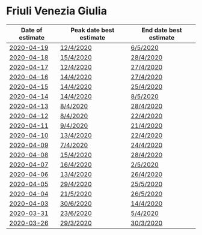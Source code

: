 # Friuli Venezia Giulia

|Date of estimate|Peak date best estimate|End date best estimate|
|----|----|----|
|[2020-04-19](2020-04-19/README.md)|[12/4/2020](2020-04-19/COVID-19_friuli_venezia_giulia_j11_2020-04-19.md)|[6/5/2020](2020-04-19/COVID-19_friuli_venezia_giulia_j11_2020-04-19.md)|
|[2020-04-18](2020-04-18/README.md)|[15/4/2020](2020-04-18/COVID-19_friuli_venezia_giulia_j13_2020-04-18.md)|[28/4/2020](2020-04-18/COVID-19_friuli_venezia_giulia_j13_2020-04-18.md)|
|[2020-04-17](2020-04-17/README.md)|[12/4/2020](2020-04-17/COVID-19_friuli_venezia_giulia_j11_2020-04-17.md)|[27/4/2020](2020-04-17/COVID-19_friuli_venezia_giulia_j13_2020-04-17.md)|
|[2020-04-16](2020-04-16/README.md)|[14/4/2020](2020-04-16/COVID-19_friuli_venezia_giulia_j12_2020-04-16.md)|[27/4/2020](2020-04-16/COVID-19_friuli_venezia_giulia_j12_2020-04-16.md)|
|[2020-04-15](2020-04-15/README.md)|[14/4/2020](2020-04-15/COVID-19_friuli_venezia_giulia_j12_2020-04-15.md)|[25/4/2020](2020-04-15/COVID-19_friuli_venezia_giulia_j12_2020-04-15.md)|
|[2020-04-14](2020-04-14/README.md)|[14/4/2020](2020-04-14/COVID-19_friuli_venezia_giulia_j12_2020-04-14.md)|[8/5/2020](2020-04-14/COVID-19_friuli_venezia_giulia_j8_2020-04-14.md)|
|[2020-04-13](2020-04-13/README.md)|[8/4/2020](2020-04-13/COVID-19_friuli_venezia_giulia_j8_2020-04-13.md)|[28/4/2020](2020-04-13/COVID-19_friuli_venezia_giulia_j8_2020-04-13.md)|
|[2020-04-12](2020-04-12/README.md)|[8/4/2020](2020-04-12/COVID-19_friuli_venezia_giulia_j8_2020-04-12.md)|[22/4/2020](2020-04-12/COVID-19_friuli_venezia_giulia_j12_2020-04-12.md)|
|[2020-04-11](2020-04-11/README.md)|[9/4/2020](2020-04-11/COVID-19_friuli_venezia_giulia_j8_2020-04-11.md)|[21/4/2020](2020-04-11/COVID-19_friuli_venezia_giulia_j13_2020-04-11.md)|
|[2020-04-10](2020-04-10/README.md)|[13/4/2020](2020-04-10/COVID-19_friuli_venezia_giulia_j12_2020-04-10.md)|[22/4/2020](2020-04-10/COVID-19_friuli_venezia_giulia_j12_2020-04-10.md)|
|[2020-04-09](2020-04-09/README.md)|[7/4/2020](2020-04-09/COVID-19_friuli_venezia_giulia_j7_2020-04-09.md)|[24/4/2020](2020-04-09/COVID-19_friuli_venezia_giulia_j12_2020-04-09.md)|
|[2020-04-08](2020-04-08/README.md)|[15/4/2020](2020-04-08/COVID-19_friuli_venezia_giulia_j11_2020-04-08.md)|[28/4/2020](2020-04-08/COVID-19_friuli_venezia_giulia_j11_2020-04-08.md)|
|[2020-04-07](2020-04-07/README.md)|[16/4/2020](2020-04-07/COVID-19_friuli_venezia_giulia_j11_2020-04-07.md)|[2/5/2020](2020-04-07/COVID-19_friuli_venezia_giulia_j11_2020-04-07.md)|
|[2020-04-06](2020-04-06/README.md)|[13/4/2020](2020-04-06/COVID-19_friuli_venezia_giulia_j11_2020-04-06.md)|[26/4/2020](2020-04-06/COVID-19_friuli_venezia_giulia_j11_2020-04-06.md)|
|[2020-04-05](2020-04-05/README.md)|[29/4/2020](2020-04-05/COVID-19_friuli_venezia_giulia_j12_2020-04-05.md)|[25/5/2020](2020-04-05/COVID-19_friuli_venezia_giulia_j8_2020-04-05.md)|
|[2020-04-04](2020-04-04/README.md)|[21/5/2020](2020-04-04/COVID-19_friuli_venezia_giulia_j8_2020-04-04.md)|[26/5/2020](2020-04-04/COVID-19_friuli_venezia_giulia_j7_2020-04-04.md)|
|[2020-04-03](2020-04-03/README.md)|[30/6/2020](2020-04-03/COVID-19_friuli_venezia_giulia_j7_2020-04-03.md)|[14/4/2020](2020-04-03/COVID-19_friuli_venezia_giulia_j10_2020-04-03.md)|
|[2020-03-31](2020-03-31/README.md)|[23/6/2020](2020-03-31/COVID-19_friuli_venezia_giulia_j8_2020-03-31.md)|[5/4/2020](2020-03-31/COVID-19_friuli_venezia_giulia_j10_2020-03-31.md)|
|[2020-03-26](2020-03-26/README.md)|[29/3/2020](2020-03-26/COVID-19_friuli_venezia_giulia_j8_2020-03-26.md)|[30/3/2020](2020-03-26/COVID-19_friuli_venezia_giulia_j8_2020-03-26.md)|
